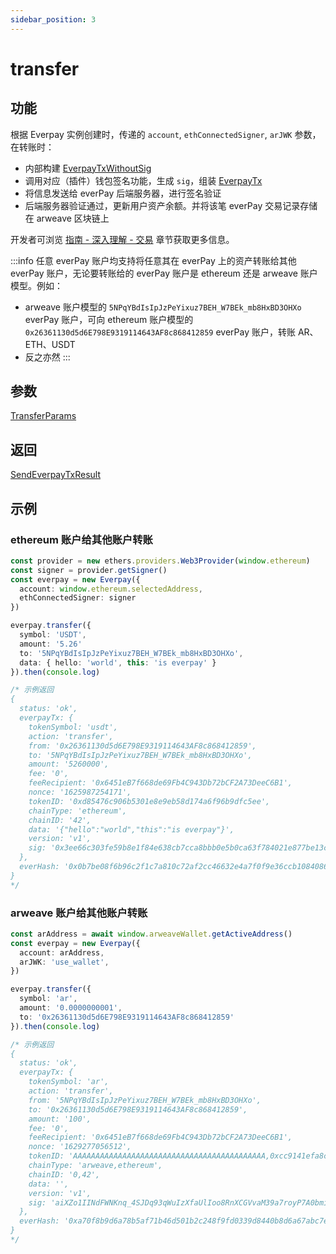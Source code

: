 ```yaml
---
sidebar_position: 3
---
```


# transfer
## 功能
根据 Everpay 实例创建时，传递的 `account`, `ethConnectedSigner`, `arJWK` 参数，在转账时：

* 内部构建 [EverpayTxWithoutSig](../types#everpaytxwithoutsig)
* 调用对应（插件）钱包签名功能，生成 `sig`，组装 [EverpayTx](../types#everpaytx)
* 将信息发送给 everPay 后端服务器，进行签名验证
* 后端服务器验证通过，更新用户资产余额。并将该笔 everPay 交易记录存储在 arweave 区块链上

开发者可浏览 [指南 - 深入理解 - 交易](../../../guide/dive/transaction) 章节获取更多信息。

:::info
任意 everPay 账户均支持将任意其在 everPay 上的资产转账给其他 everPay 账户，无论要转账给的 everPay 账户是 ethereum 还是 arweave 账户模型。例如：
* arweave 账户模型的 `5NPqYBdIsIpJzPeYixuz7BEH_W7BEk_mb8HxBD3OHXo` everPay 账户，可向 ethereum 账户模型的`0x26361130d5d6E798E9319114643AF8c868412859` everPay 账户，转账 AR、ETH、USDT
* 反之亦然
:::
## 参数
[TransferParams](../types#transferparams)

## 返回
[SendEverpayTxResult](../types#sendeverpaytxresult)
## 示例
### ethereum 账户给其他账户转账
```ts
const provider = new ethers.providers.Web3Provider(window.ethereum)
const signer = provider.getSigner()
const everpay = new Everpay({
  account: window.ethereum.selectedAddress,
  ethConnectedSigner: signer
})

everpay.transfer({
  symbol: 'USDT',
  amount: '5.26'
  to: '5NPqYBdIsIpJzPeYixuz7BEH_W7BEk_mb8HxBD3OHXo',
  data: { hello: 'world', this: 'is everpay' }
}).then(console.log)

/* 示例返回
{
  status: 'ok',
  everpayTx: {
    tokenSymbol: 'usdt',
    action: 'transfer',
    from: '0x26361130d5d6E798E9319114643AF8c868412859',
    to: '5NPqYBdIsIpJzPeYixuz7BEH_W7BEk_mb8HxBD3OHXo',
    amount: '5260000',
    fee: '0',
    feeRecipient: '0x6451eB7f668de69Fb4C943Db72bCF2A73DeeC6B1',
    nonce: '1625987254171',
    tokenID: '0xd85476c906b5301e8e9eb58d174a6f96b9dfc5ee',
    chainType: 'ethereum',
    chainID: '42',
    data: '{"hello":"world","this":"is everpay"}',
    version: 'v1',
    sig: '0x3ee66c303fe59b8e1f84e638cb7cca8bbb0e5b0ca63f784021e877be13c176d35d831e120a20eb8c72741fcc40c6a35a566d3ed34f6274d4c26160f38c14eec11b'
  },
  everHash: '0x0b7be08f6b96c2f1c7a810c72af2cc46632e4a7f0f9e36ccb10840864fedd470'
}
*/

```

### arweave 账户给其他账户转账
```ts
const arAddress = await window.arweaveWallet.getActiveAddress()
const everpay = new Everpay({
  account: arAddress,
  arJWK: 'use_wallet',
})

everpay.transfer({
  symbol: 'ar',
  amount: '0.0000000001',
  to: '0x26361130d5d6E798E9319114643AF8c868412859'
}).then(console.log)

/* 示例返回
{
  status: 'ok',
  everpayTx: {
    tokenSymbol: 'ar',
    action: 'transfer',
    from: '5NPqYBdIsIpJzPeYixuz7BEH_W7BEk_mb8HxBD3OHXo',
    to: '0x26361130d5d6E798E9319114643AF8c868412859',
    amount: '100',
    fee: '0',
    feeRecipient: '0x6451eB7f668de69Fb4C943Db72bCF2A73DeeC6B1',
    nonce: '1629277056512',
    tokenID: 'AAAAAAAAAAAAAAAAAAAAAAAAAAAAAAAAAAAAAAAAAAA,0xcc9141efa8c20c7df0778748255b1487957811be',
    chainType: 'arweave,ethereum',
    chainID: '0,42',
    data: '',
    version: 'v1',
    sig: 'aiXZo1IINdFWNKnq_4SJDq93qWuIzXfaUlIoo8RnXCGVvaM39a7royP7A0bmiVbcDhGAnsyN44UnEiQx1ilUcXkMXyUNoz3w7MEy2XVLmR4nXPljMwXNhRi3WqsyCfk_bMCGnoibYj0CHFCnJU00Ik2L6dor8NlbcwoP5h6E24yrgOGVbMKxCQwL2EC2PSVNkHle0rfHePYuPYCwze0rCdle5G1IitbbJRKaPz7dKx5qjb6F8jV80ivMOHToUpof9gncUipJjxwdPiodSfk3PVT8D_k1tl8O476Mo3ef_VoOnMtalnnIdAH-1IPYz0RkQdeEQgCOBUEjpTVEEz7PRZ3kTNaDHduu_97xzDyuToePkipOrOHodxiZvKgXttWOSePyEpIjDjv7rd1tcF9HI4q1F90sL692A8SRMzlQE_6uMDaFlAyIkwhzWBUQiHLMKu8kbARXCnfI7S_OR53Y7JyWBkpTpnSo-SWDZmoY6uYYn_ColeFkoJ_CaCB6nKenJZP9V3vo7yFGoBry3sASej2OtdCkNDM6P311S5zqGLbzLDxuMXUfISCN30Pf9SU1tcxyIyUEJC-OeSl5BRGnJixxtecyEq4Ahk-gaawpOVC72agKWm14Vrvzd1siIBg1vaRuVR1Au5g4IAqs-DPTFviAPEumuLVGTQCn6FB24gg,odtNk97a4PARR0I8g3kQpzlFVmPg-udyjfl81fbTioyP2pEw5tP5A1-FVqR-QFFPskW-j7yAze5usYNWHEir7oVQ9d9bbkcZIDEPqwSTO1JoD1BKXeeBK0xsmiSgxeY7uuRXWdhXREhlmIMsV8ObakEeXdbbxbs89XaZHBuES7boASrRVDXRz_mhMu6u_58OdLeMwR3I1BCH6nphNGVOehA7GOOqEBvtesBset0bNaLCb0JpSg5ZW_0AGLP-XydzE3IPLLx4NQEEJY21y8fChxYM4jntI78l5hojp9NlmS69EXlj0PoMjsbaWaz9WtnZaMAbnaOGAHhv8Y_TNmBI0FHpqHaGPP906Mnrgdm3tl2L40EX-Q6-liNVkB56CmPxXzSesu-4x5LLYxQ-aX3W6Hj7RCDTacxqUJHzOrhJqXSx6Jx0t8CwyfReMgVv4p5t1C3OZ8yYbJ_H3LdkeriVniaC5jQdMyIJ6QBMzr1XdXIw9WuEG2kCIYtvOp2qDuu9o2SY-9W4Yv7VWRDfWO38xxR4ZO65MMAdZxeaZ4w8sK_owH46Wm0XoT3Al-LPypaeijWqlHEu4R8c2ersD3xkDvXC_lNtaQw_qyfI3UEH5fWupY4zhZeDGkvXQh32Fv4CxlZL58iUHv9SvR7p5LgBCC3AVUbn7Sqc4xPUCZMj-Tc'
  },
  everHash: '0xa70f8b9d6a78b5af71b46d501b2c248f9fd0339d8440b8d6a67abc7e65e1b640'
}
*/
```